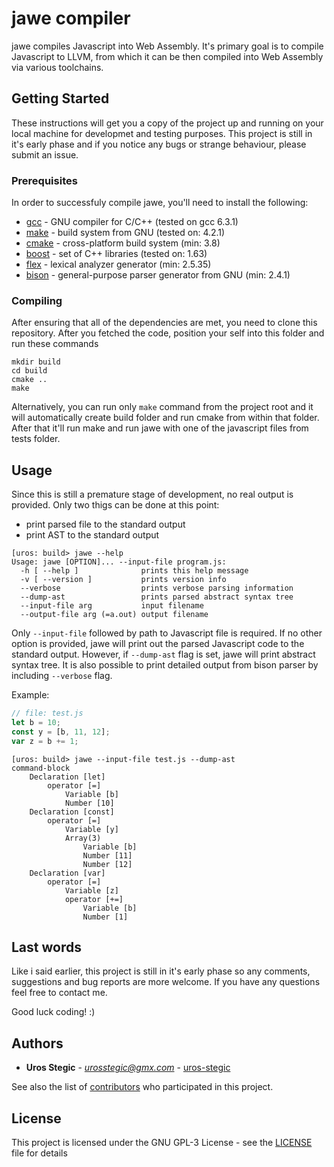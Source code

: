 # jawe compiler

jawe compiles Javascript into Web Assembly. It's primary goal is to compile Javascript to LLVM, from
which it can be then compiled into Web Assembly via various toolchains.

## Getting Started

These instructions will get you a copy of the project up and running on your local machine for developmet and testing purposes. This project is still in it's early phase and if you notice any bugs or strange behaviour, please submit an issue.

### Prerequisites

In order to successfuly compile jawe, you'll need to install the following:

* [gcc](https://gcc.gnu.org/) - GNU compiler for C/C++ (tested on gcc 6.3.1)
* [make](https://www.gnu.org/software/make/manual/make.html) - build system from GNU (tested on: 4.2.1)
* [cmake](https://cmake.org/) - cross-platform build system (min: 3.8)
* [boost](http://www.boost.org/) - set of C++ libraries (tested on: 1.63)
* [flex](https://github.com/westes/flex) - lexical analyzer generator (min: 2.5.35)
* [bison](https://www.gnu.org/software/bison/) - general-purpose parser generator from GNU (min: 2.4.1)

### Compiling

After ensuring that all of the dependencies are met, you need to clone this repository. After you fetched the code,
position your self into this folder and run these commands
```
mkdir build
cd build
cmake ..
make
```

Alternatively, you can run only `make` command from the project root and it will automatically create build folder and run cmake from within
that folder. After that it'll run make and run jawe with one of the javascript files from tests folder.


## Usage

Since this is still a premature stage of development, no real output is provided. Only two thigs can be done at this
point:
* print parsed file to the standard output
* print AST to the standard output

```
[uros: build> jawe --help
Usage: jawe [OPTION]... --input-file program.js:
  -h [ --help ]              prints this help message
  -v [ --version ]           prints version info
  --verbose                  prints verbose parsing information
  --dump-ast                 prints parsed abstract syntax tree
  --input-file arg           input filename
  --output-file arg (=a.out) output filename
```

Only `--input-file` followed by path to Javascript file is required. If no other option is provided, jawe will print out the parsed
Javascript code to the standard output. However, if `--dump-ast` flag is set, jawe will print abstract syntax tree. It
is also possible to print detailed output from bison parser by including `--verbose` flag.

Example:
```js
// file: test.js
let b = 10;
const y = [b, 11, 12];
var z = b += 1;
```
```
[uros: build> jawe --input-file test.js --dump-ast
command-block
    Declaration [let]
        operator [=]
            Variable [b]
            Number [10]
    Declaration [const]
        operator [=]
            Variable [y]
            Array(3)
                Variable [b]
                Number [11]
                Number [12]
    Declaration [var]
        operator [=]
            Variable [z]
            operator [+=]
                Variable [b]
                Number [1]
```

## Last words

Like i said earlier, this project is still in it's early phase so any comments, suggestions and bug reports are more welcome.
If you have any questions feel free to contact me.

Good luck coding! :)

## Authors

* **Uros Stegic** - *urosstegic@gmx.com* - [uros-stegic](https://github.com/uros-stegic)

See also the list of [contributors](https://github.com/MATF-RG16/RG16-109-cern/graphs/contributors) who participated in this project.

## License

This project is licensed under the GNU GPL-3 License - see the [LICENSE](LICENSE) file for details

